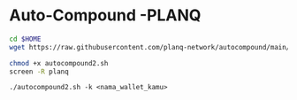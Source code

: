 # Auto-Compound -PLANQ

```bash
cd $HOME
wget https://raw.githubusercontent.com/planq-network/autocompound/main/autocompound2.sh
```

```bash
chmod +x autocompound2.sh
screen -R planq
```

```
./autocompound2.sh -k <nama_wallet_kamu>
```
